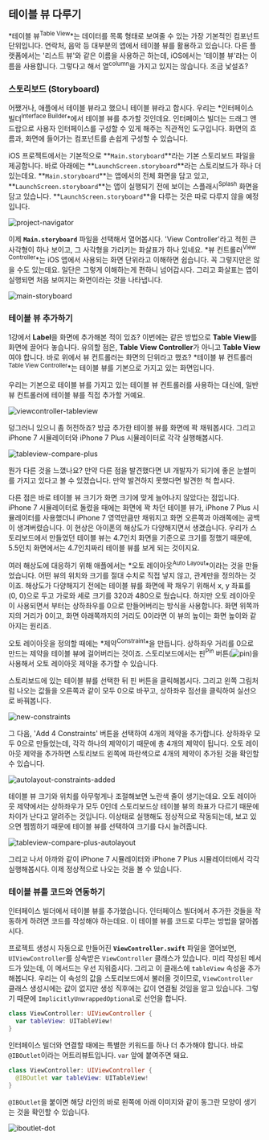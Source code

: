 ## 테이블 뷰 다루기

*테이블 뷰<sup>Table View</sup>*는 데이터를 목록 형태로 보여줄 수 있는 가장 기본적인 컴포넌트 단위입니다. 연락처, 음악 등 대부분의 앱에서 테이블 뷰를 활용하고 있습니다. 다른 플랫폼에서는 '리스트 뷰'와 같은 이름을 사용하곤 하는데, iOS에서는 '테이블 뷰'라는 이름을 사용합니다. 그렇다고 해서 열<sup>column</sup>을 가지고 있지는 않습니다. 조금 낯설죠?

### 스토리보드 (Storyboard)

어쨌거나, 애플에서 테이블 뷰라고 했으니 테이블 뷰라고 합시다. 우리는 *인터페이스 빌더<sup>Interface Builder</sup>*에서 테이블 뷰를 추가할 것인데요. 인터페이스 빌더는 드래그 앤 드랍으로 사용자 인터페이스를 구성할 수 있게 해주는 직관적인 도구입니다. 화면의 흐름과, 화면에 들어가는 컴포넌트를 손쉽게 구성할 수 있습니다.

iOS 프로젝트에서는 기본적으로 **`Main.storyboard`**라는 기본 스토리보드 파일을 제공합니다. 바로 아래에는 **`LaunchScreen.storyboard`**라는 스토리보드가 하나 더 있는데요. **`Main.storyboard`**는 앱에서의 전체 화면을 담고 있고, **`LaunchScreen.storyboard`**는 앱이 실행되기 전에 보이는 스플래시<sup>Splash</sup> 화면을 담고 있습니다. **`LaunchScreen.storyboard`**을 다루는 것은 따로 다루지 않을 예정입니다.

![project-navigator](../images/Chapter-4/project-navigator.png)

이제 **`Main.storyboard`** 파일을 선택해서 열어봅시다. 'View Controller'라고 적힌 큰 사각형이 하나 보이고, 그 사각형을 가리키는 화살표가 하나 있네요. *뷰 컨트롤러<sup>View Controller</sup>*는 iOS 앱에서 사용되는 화면 단위라고 이해하면 쉽습니다. 꼭 그렇지만은 않을 수도 있는데요. 일단은 그렇게 이해하는게 편하니 넘어갑시다. 그리고 화살표는 앱이 실행되면 처음 보여지는 화면이라는 것을 나타냅니다.

![main-storyboard](../images/Chapter-4/main-storyboard.png)

### 테이블 뷰 추가하기

1강에서 **Label**을 화면에 추가해본 적이 있죠? 이번에는 같은 방법으로 **Table View**를 화면에 끌어다 놓습니다. 유의할 점은, **Table View Controller**가 아니고 **Table View**여야 합니다. 바로 위에서 뷰 컨트롤러는 화면의 단위라고 했죠? *테이블 뷰 컨트롤러<sup>Table View Controller</sup>*는 테이블 뷰를 기본으로 가지고 있는 화면입니다.

우리는 기본으로 테이블 뷰를 가지고 있는 테이블 뷰 컨트롤러를 사용하는 대신에, 일반 뷰 컨트롤러에 테이블 뷰를 직접 추가할 거예요.

![viewcontroller-tableview](../images/Chapter-4/viewcontroller-tableview.png)

덩그러니 있으니 좀 허전하죠? 방금 추가한 테이블 뷰를 화면에 꽉 채워봅시다. 그리고 iPhone 7 시뮬레이터와 iPhone 7 Plus 시뮬레이터로 각각 실행해봅시다.

![tableview-compare-plus](../images/Chapter-4/tableview-compare-plus.png)

뭔가 다른 것을 느꼈나요? 만약 다른 점을 발견했다면 UI 개발자가 되기에 좋은 눈썰미를 가지고 있다고 볼 수 있겠습니다. 만약 발견하지 못했다면 발견한 척 합시다.

다른 점은 바로 테이블 뷰 크기가 화면 크기에 맞게 늘어나지 않았다는 점입니다. iPhone 7 시뮬레이터로 돌렸을 때에는 화면에 꽉 차던 테이블 뷰가, iPhone 7 Plus 시뮬레이터를 사용했더니 iPhone 7 영역만큼만 채워지고 화면 오른쪽과 아래쪽에는 공백이 생겨버렸습니다. 이 현상은 아이폰의 해상도가 다양해지면서 생겼습니다. 우리가 스토리보드에서 만들었던 테이블 뷰는 4.7인치 화면을 기준으로 크기를 정했기 때문에, 5.5인치 화면에서는 4.7인치짜리 테이블 뷰를 보게 되는 것이지요.

여러 해상도에 대응하기 위해 애플에서는 *오토 레이아웃<sup>Auto Layout</sup>*이라는 것을 만들었습니다. 어떤 뷰의 위치와 크기를 절대 수치로 직접 넣지 않고, 관계만을 정의하는 것이죠. 해상도가 다양해지기 전에는 테이블 뷰를 화면에 꽉 채우기 위해서 x, y 좌표를 (0, 0)으로 두고 가로와 세로 크기를 320과 480으로 뒀습니다. 하지만 오토 레이아웃이 사용되면서 부터는 상하좌우를 0으로 만들어버리는 방식을 사용합니다. 화면 위쪽까지의 거리가 0이고, 화면 아래쪽까지의 거리도 0이라면 이 뷰의 높이는 화면 높이와 같아지는 원리죠.

오토 레이아웃을 정의할 때에는 *제약<sup>Constraint</sup>*을 만듭니다. 상하좌우 거리를 0으로 만드는 제약을 테이블 뷰에 걸어버리는 것이죠. 스토리보드에서는 핀<sup>Pin</sup> 버튼(![pin](../images/Chapter-4/pin.png))을 사용해서 오토 레이아웃 제약을 추가할 수 있습니다.

스토리보드에 있는 테이블 뷰를 선택한 뒤 핀 버튼을 클릭해봅시다. 그리고 왼쪽 그림처럼 나오는 값들을 오른쪽과 같이 모두 0으로 바꾸고, 상하좌우 점선을 클릭하여 실선으로 바꿔봅니다.

![new-constraints](../images/Chapter-4/new-constraints.png)

그 다음, 'Add 4 Constraints' 버튼을 선택하여 4개의 제약을 추가합니다. 상하좌우 모두 0으로 만들었는데, 각각 하나의 제약이기 때문에 총 4개의 제약이 됩니다. 오토 레이아웃 제약을 추가하면 스토리보드 왼쪽에 파란색으로 4개의 제약이 추가된 것을 확인할 수 있습니다.

![autolayout-constraints-added](../images/Chapter-4/autolayout-constraints-added.png)

테이블 뷰 크기와 위치를 아무렇게나 조절해보면 노란색 줄이 생기는데요. 오토 레이아웃 제약에서는 상하좌우가 모두 0인데 스토리보드상 테이블 뷰의 좌표가 다르기 때문에 차이가 난다고 알려주는 것입니다. 이상태로 실행해도 정상적으로 작동되는데, 보고 있으면 찜찜하기 때문에 테이블 뷰를 선택하여 크기를 다시 늘려줍니다.

![tableview-compare-plus-autolayout](../images/Chapter-4/tableview-compare-plus-autolayout.png)

그리고 나서 아까와 같이 iPhone 7 시뮬레이터와 iPhone 7 Plus 시뮬레이터에서 각각 실행해봅시다. 이제 정상적으로 나오는 것을 볼 수 있습니다.

### 테이블 뷰를 코드와 연동하기

인터페이스 빌더에서 테이블 뷰를 추가했습니다. 인터페이스 빌더에서 추가한 것들을 작동하게 하려면 코드를 작성해야 하는데요. 이 테이블 뷰를 코드로 다루는 방법을 알아봅시다.

프로젝트 생성시 자동으로 만들어진 **`ViewController.swift`** 파일을 열어보면, `UIViewController`를 상속받은 `ViewController` 클래스가 있습니다. 미리 작성된 메서드가 있는데, 이 메서드는 우선 지워줍시다. 그리고 이 클래스에 `tableView` 속성을 추가해봅니다. 우리는 이 속성의 값을 스토리보드에서 불러올 것이므로, `ViewController` 클래스 생성시에는 값이 없지만 생성 직후에는 값이 연결될 것임을 알고 있습니다. 그렇기 때문에 `ImplicitlyUnwrappedOptional`로 선언을 합니다.

```swift
class ViewController: UIViewController {
  var tableView: UITableView!
}
```

인터페이스 빌더와 연결할 때에는 특별한 키워드를 하나 더 추가해야 합니다. 바로 `@IBOutlet`이라는 어트리뷰트입니다. `var` 앞에 붙여주면 돼요.

```swift
class ViewController: UIViewController {
  @IBOutlet var tableView: UITableView!
}
```

`@IBOutlet`을 붙이면 해당 라인의 바로 왼쪽에 아래 이미지와 같이 동그란 모양이 생기는 것을 확인할 수 있습니다.

![iboutlet-dot](../images/Chapter-4/iboutlet-dot.png)
